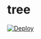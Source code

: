 # tree

[![Deploy](https://www.herokucdn.com/deploy/button.png)](https://dashboard.heroku.com/new?template=https://github.com/y32ru/tree)

